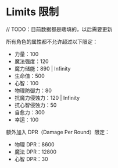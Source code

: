 # Limits 限制

// TODO：目前数据都是瞎填的，以后需要更新

所有角色的属性都不允许超过以下限定：

* 力量：100
* 魔法强度：120
* 魔力储能：890 | Infinity
* 生命值：500
* 心智：100
* 物理防御力：80
* 抗魔力侵蚀力：120 | Infinity
* 抗心智侵蚀力：50
* 自愈力：300
* 幸运：100

额外加入 DPR（Damage Per Round）限定：

* 物理 DPR：8600
* 魔法 DPR：12800
* 心智 DPR：30